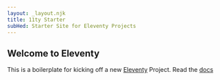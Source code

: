 ```yaml
---
layout: _layout.njk
title: 11ty Starter
subHed: Starter Site for Eleventy Projects
---
```


## Welcome to Eleventy

This is a boilerplate for kicking off a new [Eleventy](https://www.11ty.io/) Project. Read the [docs](https://www.11ty.io/docs/)